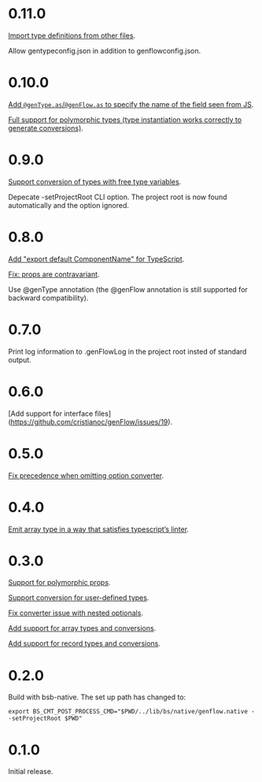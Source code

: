 # 0.11.0
  [Import type definitions from other files](https://github.com/cristianoc/genFlow/issues/43).

  Allow gentypeconfig.json in addition to genflowconfig.json.

# 0.10.0
  [Add `@genType.as`/`@genFlow.as` to specify the name of the field seen from JS](https://github.com/cristianoc/genFlow/issues/37).
  
  [Full support for polymorphic types (type instantiation works correctly to generate conversions)](https://github.com/cristianoc/genFlow/commit/9712a60fab3ef0f31ad074f15a4256939f9e40a6).

# 0.9.0
  [Support conversion of types with free type variables](https://github.com/cristianoc/genFlow/issues/35).
  
  Depecate -setProjectRoot CLI option. The project root is now found automatically and the option ignored.

# 0.8.0
  [Add "export default ComponentName" for TypeScript](https://github.com/cristianoc/genFlow/issues/21).
  
  [Fix: props are contravariant](https://github.com/cristianoc/genFlow/issues/22).

  Use @genType annotation (the @genFlow annotation is still supported for
  backward compatibility).

# 0.7.0
  Print log information to .genFlowLog in the project root insted of standard output.

# 0.6.0

[Add support for interface files] (https://github.com/cristianoc/genFlow/issues/19).

# 0.5.0

[Fix precedence when omitting option converter](https://github.com/cristianoc/genFlow/commit/ac2ad1ba278960ef906e97642d01e0e45f980c34).

# 0.4.0

[Emit array type in a way that satisfies typescript’s linter](https://github.com/cristianoc/genFlow/commit/4e6674d35a4f85c2a98a7a8eb29367008245537c).

# 0.3.0

[Support for polymorphic props](https://github.com/cristianoc/genFlow/issues/15).

[Support conversion for user-defined types](https://github.com/cristianoc/genFlow/issues/16).

[Fix converter issue with nested optionals](https://github.com/cristianoc/genFlow/commit/55e0360eaba1b22e02878ebd4dfe74e05f272601).

[Add support for array types and conversions](https://github.com/cristianoc/genFlow/issues/17).

[Add support for record types and conversions](https://github.com/cristianoc/genFlow/issues/18).

# 0.2.0

Build with bsb-native.
The set up path has changed to:

```
export BS_CMT_POST_PROCESS_CMD="$PWD/../lib/bs/native/genflow.native --setProjectRoot $PWD"
```

# 0.1.0

Initial release.